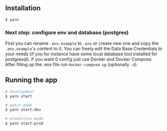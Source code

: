 ## Installation

```bash
$ yarn
```

### Next step: configure env and database (postgres)

First you can rename `.env.example` to `.env` or create new one and copy the `.env.example`'s content to it. You can freely edit the Data Base Credentials to your needs (if you for instance have some local database tool installed for postgresql). If you want 0 config just use Docker and Docker Compose. After filling up the .env file run `docker-compose up` (optionally `-d`).

## Running the app

```bash
# development
$ yarn start

# watch mode
$ yarn start:dev

# production mode
$ yarn start:prod
```
